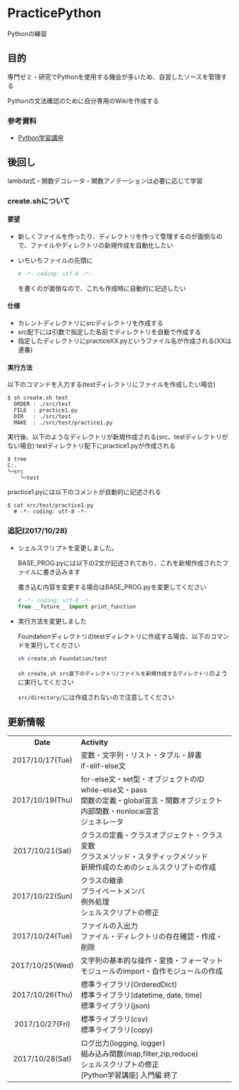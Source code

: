 # PracticePython
Pythonの練習

## 目的
専門ゼミ・研究でPythonを使用する機会が多いため、自習したソースを管理する

Pythonの文法確認のために自分専用のWikiを作成する

### 参考資料

- [Python学習講座](http://www.python.ambitious-engineer.com/)

## 後回し
lambda式・関数デコレータ・関数アノテーションは必要に応じて学習

### create.shについて
#### 要望

- 新しくファイルを作ったり、ディレクトリを作って管理するのが面倒なので、ファイルやディレクトリの新規作成を自動化したい

- いちいちファイルの先頭に
    ```python
    # -*- coding: utf-8 -*-
    ```
    を書くのが面倒なので、これも作成時に自動的に記述したい

#### 仕様
- カレントディレクトリにsrcディレクトリを作成する
- src配下には引数で指定した名前でディレクトリを自動で作成する
- 指定したディレクトリにpracticeXX.pyというファイル名が作成される(XXは連番)

#### 実行方法
以下のコマンドを入力する(testディレクトリにファイルを作成したい場合)

```
$ sh create.sh test
  ORDER : ./src/test
  FILE  : practice1.py
  DIR   : ./src/test
  MAKE  : ./src/test/practice1.py
```

実行後、以下のようなディレクトリが新規作成される(src、testディレクトリがない場合)
testディレクトリ配下にpractice1.pyが作成される

```
$ tree
C:.
└─src
    └─test
```

practice1.pyには以下のコメントが自動的に記述される

```
$ cat src/test/practice1.py
  # -*- coding: utf-8 -*-
```

### 追記(2017/10/28)
- シェルスクリプトを変更しました。

    BASE_PROG.pyには以下の2文が記述されており、これを新規作成されたファイルに書き込みます

    書き込む内容を変更する場合はBASE_PROG.pyを変更してください
    ```python
    # -*- coding: utf-8 -*-
    from __future__ import print_function
    ```

- 実行方法を変更しました

    Foundationディレクトリのtestディレクトリに作成する場合、以下のコマンドを実行してください
    ```sh
    sh create.sh Foundation/test
    ```
    `sh create.sh src直下のディレクトリ/ファイルを新規作成するディレクトリ`のように実行してください

    `src/directory/`には作成されないので注意してください

## 更新情報
<table width=800>
    <tr>
        <th width=100 align="center">Date</th>
        <th width=700 align="left">Activity</th>
    </tr>
    <tr>
        <td width=100 align=center>2017/10/17(Tue)</td>
        <td width=700>変数・文字列・リスト・タプル・辞書<br>if-elif-else文</td>
    </tr>
    <tr>
        <td width=100 align=center>2017/10/19(Thu)</td>
        <td width=700>for-else文・set型・オブジェクトのID<br>while-else文・pass<br>関数の定義・global宣言・関数オブジェクト<br>内部関数・nonlocal宣言<br>ジェネレータ</td>
    </tr>
    <tr>
        <td width=100 align=center>2017/10/21(Sat)</td>
        <td width=700>クラスの定義・クラスオブジェクト・クラス変数<br>クラスメソッド・スタティックメソッド<br>新規作成のためのシェルスクリプトの作成</td>
    </tr>
    <tr>
        <td width=100 align=center>2017/10/22(Sun)</td>
        <td width=700>クラスの継承<br>プライベートメンバ<br>例外処理<br>シェルスクリプトの修正</td>
    </tr>
    <tr>
        <td width=100 align=center>2017/10/24(Tue)</td>
        <td width=700>ファイルの入出力<br>ファイル・ディレクトリの存在確認・作成・削除</td>
    </tr>
    <tr>
        <td width=100 align=center>2017/10/25(Wed)</td>
        <td width=700>文字列の基本的な操作・変換・フォーマット<br>モジュールのimport・自作モジュールの作成</td>
    </tr>
    <tr>
        <td width=100 align=center>2017/10/26(Thu)</td>
        <td width=700>標準ライブラリ(OrderedDict)<br>標準ライブラリ(datetime, date, time)<br>標準ライブラリ(json)</td>
    </tr>
    <tr>
        <td width=100 align=center>2017/10/27(Fri)</td>
        <td width=700>標準ライブラリ(csv)<br>標準ライブラリ(copy)</td>
    </tr>
    <tr>
        <td width=100 align=center>2017/10/28(Sat)</td>
        <td width=700>ログ出力(logging, logger)<br>組み込み関数(map,filter,zip,reduce)<br>シェルスクリプトの修正<br>[Python学習講座] 入門編 終了</td>
    </tr>
</table>
